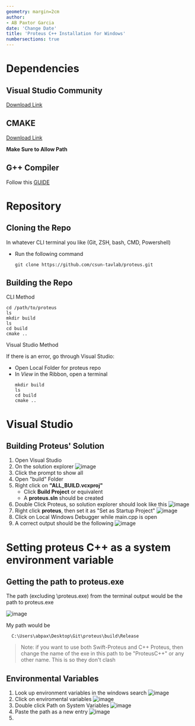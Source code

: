 ```yaml
---
geometry: margin=2cm
author:
- AB Paxtor Garcia
date: 'Change Date'
title: 'Proteus C++ Installation for Windows'
numbersections: true
---
```


# Dependencies

## Visual Studio Community

[Download Link](https://visualstudio.microsoft.com/vs/community/)

## CMAKE

[Download Link](https://cmake.org/download/)

__Make Sure to Allow Path__

## G++ Compiler

Follow this [GUIDE](https://www.freecodecamp.org/news/how-to-install-c-and-cpp-compiler-on-windows/)

# Repository 

## Cloning the Repo

In whatever CLI terminal you like (Git, ZSH, bash, CMD, Powershell)
  - Run the following command

    ```
    git clone https://github.com/csun-tavlab/proteus.git  
    ```

## Building the Repo

CLI Method

  ```
  cd /path/to/proteus
  ls
  mkdir build
  ls
  cd build
  cmake ..
  ```

Visual Studio Method

  If there is an error, go through Visual Studio:

  - Open Local Folder for proteus repo 
  - In _View_ in the Ribbon, open a terminal
    ```
    mkdir build
    ls
    cd build
    cmake ..
    ```

# Visual Studio

## Building Proteus' Solution

1. Open Visual Studio
2. On the solution explorer
  ![image](https://github.com/paxabacus/Proteus490/assets/64762646/452f150b-cce8-4f1e-b8e1-5d96285ec898)
3. Click the prompt to show all
4. Open "build" Folder
5. Right click on __"ALL_BUILD.vcxproj"__
   - Click __Build Project__ or equivalent
   - A __proteus.sln__ should be created
6. Double Click Proteus, so solution explorer should look like this
  ![image](https://github.com/paxabacus/Proteus490/assets/64762646/6d37bea0-7ab2-4d2b-9c14-8372c9d21e96)
7. Right click __proteus__, then set it as "Set as Startup Project"
   ![image](https://github.com/paxabacus/Proteus490/assets/64762646/4a676320-b3ee-4aa6-a789-73d8c41158db)
8. Click on Local Windows Debugger while main.cpp is open
9. A correct output should be the following
   ![image](https://github.com/paxabacus/Proteus490/assets/64762646/6b5f8c9d-dd30-4386-af07-8c4be0e6f1a5)


# Setting proteus C++ as a system environment variable

## Getting the path to proteus.exe

The path (excluding \proteus.exe) from the terminal output would be the path to proteus.exe

![image](https://github.com/paxabacus/Proteus490/assets/64762646/506dba2f-170f-4403-a987-6e9dea924c92)

My path would be

  ```
    C:\Users\abpax\Desktop\Git\proteus\build\Release
  ```

> Note: if you want to use both Swift-Proteus and C++ Proteus, then change the name of the exe in this path to be "ProteusC++" or any other name. This is so they don't clash

## Environmental Variables

   
1. Look up environment variables in the windows search
  ![image](https://github.com/paxabacus/Proteus490/assets/64762646/ab03c38e-6f73-487a-8a8a-873537690c8c)
2. Click on enviromental variables
   ![image](https://github.com/paxabacus/Proteus490/assets/64762646/da55a73b-32e0-4909-8813-77de9d716d9e)
3. Double click Path on System Variables
   ![image](https://github.com/paxabacus/Proteus490/assets/64762646/a8e3d5ad-6302-4640-9435-2c09284cd041)
4. Paste the path as a new entry
   ![image](https://github.com/paxabacus/Proteus490/assets/64762646/91ccf5b0-2d95-4993-8beb-56b9850c63c9)
5. 





